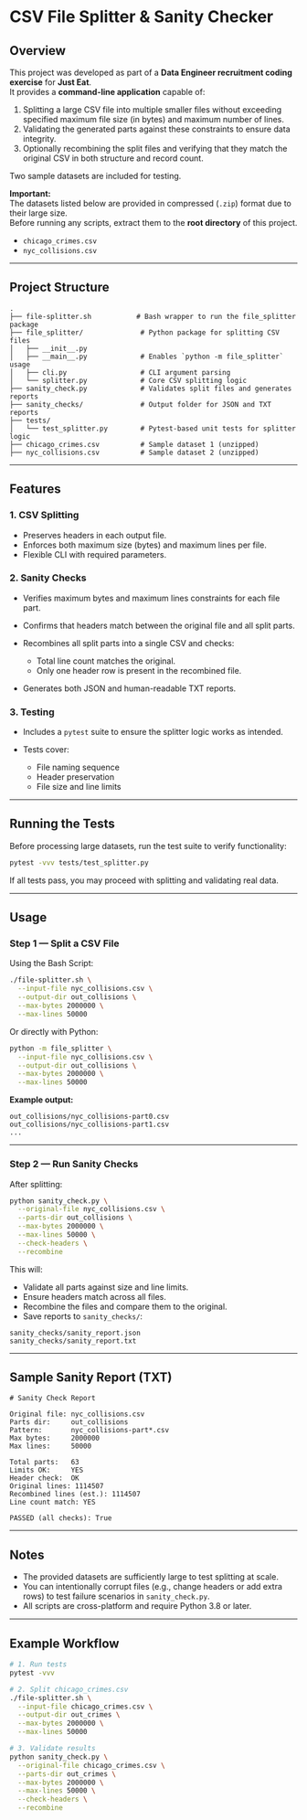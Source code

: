 # CSV File Splitter & Sanity Checker

## Overview

This project was developed as part of a **Data Engineer recruitment coding exercise** for **Just Eat**.  
It provides a **command-line application** capable of:

1. Splitting a large CSV file into multiple smaller files without exceeding specified maximum file size (in bytes) and maximum number of lines.
2. Validating the generated parts against these constraints to ensure data integrity.
3. Optionally recombining the split files and verifying that they match the original CSV in both structure and record count.

Two sample datasets are included for testing.

**Important:**  
The datasets listed below are provided in compressed (`.zip`) format due to their large size.  
Before running any scripts, extract them to the **root directory** of this project.

- `chicago_crimes.csv` 
- `nyc_collisions.csv`

---

## Project Structure

```plaintext
.
├── file-splitter.sh           # Bash wrapper to run the file_splitter package
├── file_splitter/              # Python package for splitting CSV files
│   ├── __init__.py
│   ├── __main__.py             # Enables `python -m file_splitter` usage
│   ├── cli.py                  # CLI argument parsing
│   └── splitter.py             # Core CSV splitting logic
├── sanity_check.py             # Validates split files and generates reports
├── sanity_checks/              # Output folder for JSON and TXT reports
├── tests/
│   └── test_splitter.py        # Pytest-based unit tests for splitter logic
├── chicago_crimes.csv          # Sample dataset 1 (unzipped)
├── nyc_collisions.csv          # Sample dataset 2 (unzipped)
```

---

## Features

### 1. CSV Splitting

- Preserves headers in each output file.
- Enforces both maximum size (bytes) and maximum lines per file.
- Flexible CLI with required parameters.

### 2. Sanity Checks

- Verifies maximum bytes and maximum lines constraints for each file part.
- Confirms that headers match between the original file and all split parts.
- Recombines all split parts into a single CSV and checks:

  - Total line count matches the original.
  - Only one header row is present in the recombined file.

- Generates both JSON and human-readable TXT reports.

### 3. Testing

- Includes a `pytest` suite to ensure the splitter logic works as intended.
- Tests cover:

  - File naming sequence
  - Header preservation
  - File size and line limits

---

## Running the Tests

Before processing large datasets, run the test suite to verify functionality:

```bash
pytest -vvv tests/test_splitter.py
```

If all tests pass, you may proceed with splitting and validating real data.

---

## Usage

### Step 1 — Split a CSV File

Using the Bash Script:

```bash
./file-splitter.sh \
  --input-file nyc_collisions.csv \
  --output-dir out_collisions \
  --max-bytes 2000000 \
  --max-lines 50000
```

Or directly with Python:

```bash
python -m file_splitter \
  --input-file nyc_collisions.csv \
  --output-dir out_collisions \
  --max-bytes 2000000 \
  --max-lines 50000
```

**Example output:**

```
out_collisions/nyc_collisions-part0.csv
out_collisions/nyc_collisions-part1.csv
...
```

---

### Step 2 — Run Sanity Checks

After splitting:

```bash
python sanity_check.py \
  --original-file nyc_collisions.csv \
  --parts-dir out_collisions \
  --max-bytes 2000000 \
  --max-lines 50000 \
  --check-headers \
  --recombine
```

This will:

- Validate all parts against size and line limits.
- Ensure headers match across all files.
- Recombine the files and compare them to the original.
- Save reports to `sanity_checks/`:

```
sanity_checks/sanity_report.json
sanity_checks/sanity_report.txt
```

---

## Sample Sanity Report (TXT)

```
# Sanity Check Report

Original file: nyc_collisions.csv
Parts dir:     out_collisions
Pattern:       nyc_collisions-part*.csv
Max bytes:     2000000
Max lines:     50000

Total parts:   63
Limits OK:     YES
Header check:  OK
Original lines: 1114507
Recombined lines (est.): 1114507
Line count match: YES

PASSED (all checks): True
```

---

## Notes

- The provided datasets are sufficiently large to test splitting at scale.
- You can intentionally corrupt files (e.g., change headers or add extra rows) to test failure scenarios in `sanity_check.py`.
- All scripts are cross-platform and require Python 3.8 or later.

---

## Example Workflow

```bash
# 1. Run tests
pytest -vvv

# 2. Split chicago_crimes.csv
./file-splitter.sh \
  --input-file chicago_crimes.csv \
  --output-dir out_crimes \
  --max-bytes 2000000 \
  --max-lines 50000

# 3. Validate results
python sanity_check.py \
  --original-file chicago_crimes.csv \
  --parts-dir out_crimes \
  --max-bytes 2000000 \
  --max-lines 50000 \
  --check-headers \
  --recombine
```
